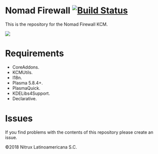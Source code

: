 # Nomad Firewall [![Build Status](https://travis-ci.org/nomad-desktop/nomad-firewall.svg?branch=master)](https://travis-ci.org/nomad-desktop/nomad-firewall)

This is the repository for the Nomad Firewall KCM.

![](https://i.imgur.com/AcguO3w.png)

# Requirements
- CoreAddons.
- KCMUtils.
- I18n.
- Plasma 5.8.4+.
- PlasmaQuick.
- KDELibs4Support.
- Declarative.

# Issues
If you find problems with the contents of this repository please create an issue.

©2018 Nitrux Latinoamericana S.C.
